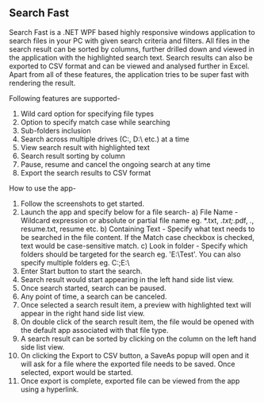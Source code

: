 Search Fast
-----------

Search Fast is a .NET WPF based highly responsive windows application to search files in your PC with given search criteria and filters.
All files in the search result can be sorted by columns, further drilled down and viewed in the application with the highlighted search text.
Search results can also be exported to CSV format and can be viewed and analysed further in Excel.
Apart from all of these features, the application tries to be super fast with rendering the result.

Following features are supported-
1. ​Wild card option for specifying file types
2. Option to specify match case while searching
3. Sub-folders inclusion
4. Search across multiple drives (C:\, D:\ etc.) at a time
5. View search result with highlighted text
6. Search result sorting by column
7. Pause, resume and cancel the ongoing search at any time
8. Export the search results to CSV format


How to use the app-
1. Follow the screenshots to get started.
2. Launch the app and specify below for a file search-
	a) File Name - Wildcard expression or absolute or partial file name eg. *.txt, *.txt;*.pdf, *.*, resume.txt, resume etc.
	b) Containing Text - Specify what text needs to be searched in the file content. If the Match case checkbox is checked, text would be case-sensitive match.
	c) Look in folder - Specify which folders should be targeted for the search eg. 'E:\Test'. You can also specify multiple folders eg. C:\;E:\
3. Enter Start button to start the search.
4. Search result would start appearing in the left hand side list view.
5. Once search started, search can be paused.
6. Any point of time, a search can be canceled.
7. Once selected a search result item, a preview with highlighted text will appear in the right hand side list view.
8. On double click of the search result item, the file would be opened with the default app associated with that file type.
9. A search result can be sorted by clicking on the column on the left hand side list view.
10. On clicking the Export to CSV button, a SaveAs popup will open and it will ask for a file where the exported file needs to be saved. Once selected, export would be started.
11. Once export is complete, exported file can be viewed from the app using a hyperlink.